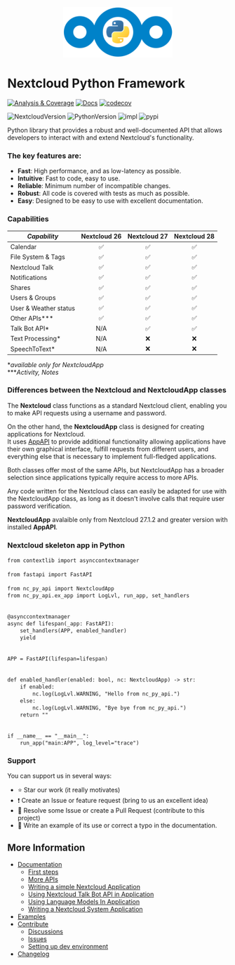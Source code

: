 <p align="center">
    <img src="https://raw.githubusercontent.com/cloud-py-api/nc_py_api/main/docs/resources/nc_py_api_logo.png" width="250" alt="NcPyApi logo">
</p>

# Nextcloud Python Framework

[![Analysis & Coverage](https://github.com/cloud-py-api/nc_py_api/actions/workflows/analysis-coverage.yml/badge.svg)](https://github.com/cloud-py-api/nc_py_api/actions/workflows/analysis-coverage.yml)
[![Docs](https://github.com/cloud-py-api/nc_py_api/actions/workflows/docs.yml/badge.svg)](https://cloud-py-api.github.io/nc_py_api/)
[![codecov](https://codecov.io/github/cloud-py-api/nc_py_api/branch/main/graph/badge.svg?token=C91PL3FYDQ)](https://codecov.io/github/cloud-py-api/nc_py_api)

![NextcloudVersion](https://img.shields.io/badge/Nextcloud-26%20%7C%2027%20%7C%2028-blue)
![PythonVersion](https://img.shields.io/badge/python-3.9%20%7C%203.10%20%7C%203.11%20%7C%203.12-blue)
![impl](https://img.shields.io/pypi/implementation/nc_py_api)
![pypi](https://img.shields.io/pypi/v/nc_py_api.svg)

Python library that provides a robust and well-documented API that allows developers to interact with and extend Nextcloud's functionality.

### The key features are:
 * **Fast**: High performance, and as low-latency as possible.
 * **Intuitive**: Fast to code, easy to use.
 * **Reliable**: Minimum number of incompatible changes.
 * **Robust**: All code is covered with tests as much as possible.
 * **Easy**: Designed to be easy to use with excellent documentation.

### Capabilities
| **_Capability_**      | Nextcloud 26 | Nextcloud 27 | Nextcloud 28 |
|-----------------------|:------------:|:------------:|:------------:|
| Calendar              |      ✅       |      ✅       |      ✅       |
| File System & Tags    |      ✅       |      ✅       |      ✅       |
| Nextcloud Talk        |      ✅       |      ✅       |      ✅       |
| Notifications         |      ✅       |      ✅       |      ✅       |
| Shares                |      ✅       |      ✅       |      ✅       |
| Users & Groups        |      ✅       |      ✅       |      ✅       |
| User & Weather status |      ✅       |      ✅       |      ✅       |
| Other APIs***         |      ✅       |      ✅       |      ✅       |
| Talk Bot API*         |     N/A      |      ✅       |      ✅       |
| Text Processing*      |     N/A      |      ❌       |      ❌       |
| SpeechToText*         |     N/A      |      ❌       |      ❌       |

&ast;_available only for NextcloudApp_<br>
&ast;&ast;&ast;_Activity, Notes_

### Differences between the Nextcloud and NextcloudApp classes

The **Nextcloud** class functions as a standard Nextcloud client,
enabling you to make API requests using a username and password.

On the other hand, the **NextcloudApp** class is designed for creating applications for Nextcloud.<br>
It uses [AppAPI](https://github.com/cloud-py-api/app_api) to provide additional functionality allowing
applications have their own graphical interface, fulfill requests from different users,
and everything else that is necessary to implement full-fledged applications.

Both classes offer most of the same APIs,
but NextcloudApp has a broader selection since applications typically require access to more APIs.

Any code written for the Nextcloud class can easily be adapted for use with the NextcloudApp class,
as long as it doesn't involve calls that require user password verification.

**NextcloudApp** avalaible only from Nextcloud 27.1.2 and greater version with installed **AppAPI**.

### Nextcloud skeleton app in Python

```python3
from contextlib import asynccontextmanager

from fastapi import FastAPI

from nc_py_api import NextcloudApp
from nc_py_api.ex_app import LogLvl, run_app, set_handlers


@asynccontextmanager
async def lifespan(_app: FastAPI):
    set_handlers(APP, enabled_handler)
    yield


APP = FastAPI(lifespan=lifespan)


def enabled_handler(enabled: bool, nc: NextcloudApp) -> str:
    if enabled:
        nc.log(LogLvl.WARNING, "Hello from nc_py_api.")
    else:
        nc.log(LogLvl.WARNING, "Bye bye from nc_py_api.")
    return ""


if __name__ == "__main__":
    run_app("main:APP", log_level="trace")
```

### Support

You can support us in several ways:

- ⭐️ Star our work (it really motivates)
- ❗️ Create an Issue or feature request (bring to us an excellent idea)
- 💁 Resolve some Issue or create a Pull Request (contribute to this project)
- 🙏 Write an example of its use or correct a typo in the documentation.

## More Information

- [Documentation](https://cloud-py-api.github.io/nc_py_api/)
  - [First steps](https://cloud-py-api.github.io/nc_py_api/FirstSteps.html)
  - [More APIs](https://cloud-py-api.github.io/nc_py_api/MoreAPIs.html)
  - [Writing a simple Nextcloud Application](https://cloud-py-api.github.io/nc_py_api/NextcloudApp.html)
  - [Using Nextcloud Talk Bot API in Application](https://cloud-py-api.github.io/nc_py_api/NextcloudTalkBot.html)
  - [Using Language Models In Application](https://cloud-py-api.github.io/nc_py_api/NextcloudTalkBotTransformers.html)
  - [Writing a Nextcloud System Application](https://cloud-py-api.github.io/nc_py_api/NextcloudSysApp.html)
- [Examples](https://github.com/cloud-py-api/nc_py_api/tree/main/examples)
- [Contribute](https://github.com/cloud-py-api/nc_py_api/blob/main/.github/CONTRIBUTING.md)
  - [Discussions](https://github.com/cloud-py-api/nc_py_api/discussions)
  - [Issues](https://github.com/cloud-py-api/nc_py_api/issues)
  - [Setting up dev environment](https://cloud-py-api.github.io/nc_py_api/DevSetup.html)
- [Changelog](https://github.com/cloud-py-api/nc_py_api/blob/main/CHANGELOG.md)
